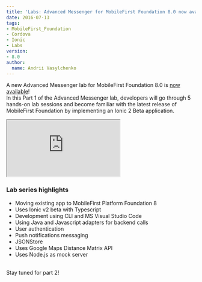 ```yaml
---
title: 'Labs: Advanced Messenger for MobileFirst Foundation 8.0 now available'
date: 2016-07-13
tags:
- MobileFirst_Foundation
- Cordova
- Ionic
- Labs
version:
- 8.0
author:
  name: Andrii Vasylchenko
---
```

A new Advanced Messenger lab for MobileFirst Foundation 8.0 is [now available]({{site.baseurl}}/labs/developers/8.0/intro)!  
In this Part 1 of the Advanced Messenger lab, developers will go through 5 hands-on lab sessions and become familiar with the latest release of MobileFirst Foundation by implementing an Ionic 2 Beta application.

<div class="sizer">
    <div class="embed-responsive embed-responsive-16by9">
        <iframe class="embed-responsive-item" src="https://www.youtube.com/embed/iDe2EhiOn94"></iframe>
    </div>
</div>

### Lab series highlights

* Moving existing app to MobileFirst Platform Foundation 8
* Uses Ionic v2 beta with Typescript
* Development using CLI and MS Visual Studio Code
* Using Java and Javascript adapters for backend calls
* User authentication
* Push notifications messaging
* JSONStore
* Uses Google Maps Distance Matrix API
* Uses Node.js as mock server

<br/>
Stay tuned for part 2!